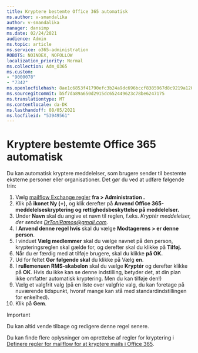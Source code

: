 ```yaml
---
title: Kryptere bestemte Office 365 automatisk
ms.author: v-smandalika
author: v-smandalika
manager: dansimp
ms.date: 02/24/2021
audience: Admin
ms.topic: article
ms.service: o365-administration
ROBOTS: NOINDEX, NOFOLLOW
localization_priority: Normal
ms.collection: Adm_O365
ms.custom:
- "9000078"
- "7342"
ms.openlocfilehash: 8ae1c6853f41790efc3b24a9dc696bccf8385967d8c9219a1200e287e6ce32a1
ms.sourcegitcommit: b5f7da89a650d2915dc652449623c78be6247175
ms.translationtype: MT
ms.contentlocale: da-DK
ms.lasthandoff: 08/05/2021
ms.locfileid: "53949561"
---
```

# <a name="automatically-encrypt-certain-office-365-email-messages"></a>Kryptere bestemte Office 365 automatisk

Du kan automatisk kryptere meddelelser, som brugere sender til bestemte eksterne personer eller organisationer. Det gør du ved at udføre følgende trin:

1. Vælg [mailflow Exchange regler](https://outlook.office365.com/ecp/) **fra > Administration .** 
2. Klik på **ikonet Ny (+),** og klik derefter på **Anvend Office 365-meddelelseskryptering og rettighedsbeskyttelse på meddelelser.**
3. Under **Navn** skal du angive et navn til reglen, f.eks. *Kryptér meddelelser, der sendes DrToniRamos@gmail.com*.
4. I **Anvend denne regel hvis** skal du vælge **Modtagerens > er denne person**. 
5. I vinduet **Vælg medlemmer** skal du vælge navnet på den person, krypteringsreglen skal gælde for, og derefter skal du klikke på **Tilføj.** 
6. Når du er færdig med at tilføje brugere, skal du klikke **på OK.**
7. Ud for feltet **Gør følgende skal** du klikke på Vælg **en**. 
8. I **rullemenuen RMS-skabelon** skal du vælge **Kryptér** og derefter klikke på **OK**. Hvis du ikke kan se denne indstilling, betyder det, at din plan ikke omfatter automatisk kryptering. Men du kan tilføje den!)
9. Vælg et valgfrit valg (på en liste over valgfrie valg, du kan foretage på nuværende tidspunkt, hvoraf mange kan stå med standardindstillingen for enkelhed).
10. Klik på **Gem**.

> [!IMPORTANT]
> Du kan altid vende tilbage og redigere denne regel senere.

Du kan finde flere oplysninger om oprettelse af regler for kryptering i [Definere regler for mailflow for at kryptere mails i Office 365](https://docs.microsoft.com/microsoft-365/compliance/define-mail-flow-rules-to-encrypt-email).

